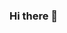 ### Hi there 👋

<!--
**ThiagoSilvaGusmao/ThiagoSilvaGusmao** is a ✨ _special_ ✨ repository because its `README.md` (this file) appears on your GitHub profile.

Here are some ideas to get you started:

- 🔭 I’m currently working on ... Self improvement ... Health care ... and Finances control.
- 🌱 I’m currently learning ... Javascript (ES6) ... Google Analytics/Web Tools ... and English classes.
- 👯 I’m looking to collaborate on ... Small, dynamic and learnable projects (specially Front-End oriented).
- 🤔 I’m looking for help with ... Discover good companies or trainee projects to start at Development field.
- 💬 Ask me about ... Gadgets, PC Cult Gaming, 90's TV Series, Trendings on tech industry. Great relax  music on streaming. ;-)
- 📫 How to reach me: On pager 📟 xxx (just kidding...rs) -> 📲 +55 11 9 8396-1209 | 📧 thiagosilvagusmao@hotmail.com/tgusmao01@gmail.com | 📑 https://www.linkedin.com/in/thiagosgusmao/
- 😄 Pronouns: ... NiPoN (as an otaku) ... noMad (as an gamer) ... N1mB3R (as an developer).
- ⚡ Fun fact: ... #letscodethefuture {;^)=[/
-->
